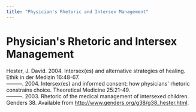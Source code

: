 ```yaml
---
title: "Physician's Rhetoric and Intersex Management"
---
```


# Physician's Rhetoric and Intersex Management

Hester, J. David. 2004. Intersex(es) and alternative strategies of healing. Ethik in der Medizin 16:48-67.  
———. 2004. Intersex(es) and informed consent: how physicians' rhetoric constrains choice. Theoretical Medicine 25:21-49.  
———. 2003. Rhetoric of the medical management of intersexed children. Genders 38. Available from <http://www.genders.org/g38/g38_hester.html>.